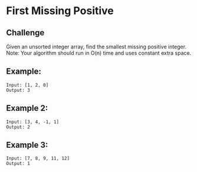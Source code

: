 # First Missing Positive

## Challenge

Given an unsorted integer array, find the smallest missing positive integer.
Note: Your algorithm should run in O(n) time and uses constant extra space.


## Example:
```
Input: [1, 2, 0]
Output: 3
```

## Example 2:
```
Input: [3, 4, -1, 1]
Output: 2
```

## Example 3:
```
Input: [7, 8, 9, 11, 12]
Output: 1
```